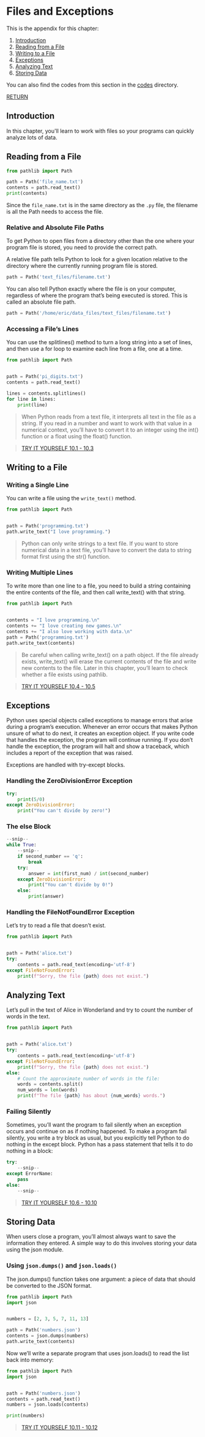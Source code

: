 # Files and Exceptions  

This is the appendix for this chapter:

1. [Introduction](#introduction)
2. [Reading from a File](#reading-from-a-file)
3. [Writing to a File](#writing-to-a-file)
4. [Exceptions](#exceptions)
5. [Analyzing Text](#analyzing-text)
6. [Storing Data](#storing-data)  

You can also find the codes from this section in the [codes](./codes) directory.  

[RETURN](./../../README.md)  

## Introduction  

In this chapter, you'll learn to work with files so your programs can quickly analyze lots of data.  

## Reading from a File  

```python
from pathlib import Path

path = Path('file_name.txt')
contents = path.read_text()
print(contents)
```  

Since the `file_name.txt` is in the same directory as the `.py` file, the filename is all the Path needs to access the file.  

### Relative and Absolute File Paths  

To get Python to open files from a directory other than the one where your program file is stored, you need to provide the correct path.  

A relative file path tells Python to look for a given location relative to the directory where the currently running program file is stored.  

```python
path = Path('text_files/filename.txt')
```  

You can also tell Python exactly where the file is on your computer, regardless of where the program that’s being executed is stored. This is called an absolute file path.  

```python
path = Path('/home/eric/data_files/text_files/filename.txt')
```  
### Accessing a File’s Lines  

You can use the splitlines() method to turn a long string into a set of lines, and then use a for loop to examine each line from a file, one at a time.  

```python
from pathlib import Path


path = Path('pi_digits.txt')
contents = path.read_text()

lines = contents.splitlines()
for line in lines:
    print(line)
```  

> When Python reads from a text file, it interprets all text in the file as a string. If you read in a number and want to work with that value in a numerical context, you’ll have to convert it to an integer using the int() function or a float using the float() function.  

>[TRY IT YOURSELF 10.1 - 10.3](./codes/)  

## Writing to a File  

### Writing a Single Line  

You can write a file using the `write_text()` method.  

```python
from pathlib import Path


path = Path('programming.txt')
path.write_text("I love programming.")
```  

>Python can only write strings to a text file. If you want to store numerical data in a text file, you’ll have to convert the data to string format first using the str() function.  

### Writing Multiple Lines  

To write more than one line to a file, you need to build a string containing the entire contents of the file, and then call write_text() with that string.  

```python
from pathlib import Path


contents = "I love programming.\n"
contents += "I love creating new games.\n"
contents += "I also love working with data.\n"
path = Path('programming.txt')
path.write_text(contents)
```  

>Be careful when calling write_text() on a path object. If the file already exists, write_text() will erase the current contents of the file and write new contents to the file. Later in this chapter, you’ll learn to check whether a file exists using pathlib.  

>[TRY IT YOURSELF 10.4 - 10.5](./codes/)  

## Exceptions  

Python uses special objects called exceptions to manage errors that arise during a program’s execution. Whenever an error occurs that makes Python unsure of what to do next, it creates an exception object. If you write code that handles the exception, the program will continue running. If you don’t handle the exception, the program will halt and show a traceback, which includes a report of the exception that was raised.  

Exceptions are handled with try-except blocks.  

### Handling the ZeroDivisionError Exception  

```python
try:
    print(5/0)
except ZeroDivisionError:
    print("You can't divide by zero!")
```  

### The else Block  

```python
--snip--
while True:
    --snip--
    if second_number == 'q':
        break
    try:
        answer = int(first_num) / int(second_number)
    except ZeroDivisionError:
        print("You can't divide by 0!")
    else:
        print(answer)
```  

### Handling the FileNotFoundError Exception  

Let’s try to read a file that doesn’t exist.  

```python
from pathlib import Path


path = Path('alice.txt')
try:
    contents = path.read_text(encoding='utf-8')
except FileNotFoundError:
    print(f"Sorry, the file {path} does not exist.")
```  

## Analyzing Text  

Let’s pull in the text of Alice in Wonderland and try to count the number of words in the text.  

```python
from pathlib import Path


path = Path('alice.txt')
try:
    contents = path.read_text(encoding='utf-8')
except FileNotFoundError:
    print(f"Sorry, the file {path} does not exist.")
else:
    # Count the approximate number of words in the file:
    words = contents.split()
    num_words = len(words)
    print(f"The file {path} has about {num_words} words.")
```  

### Failing Silently  

Sometimes, you’ll want the program to fail silently when an exception occurs and continue on as if nothing happened. To make a program fail silently, you write a try block as usual, but you explicitly tell Python to do nothing in the except block. Python has a pass statement that tells it to do nothing in a block:  

```python
try:
    --snip--
except ErrorName:
    pass
else:
    --snip--
```  

>[TRY IT YOURSELF 10.6 - 10.10](./codes/)  

## Storing Data  

When users close
a program, you’ll almost always want to save the information they entered. A simple way to do this involves storing your data using the json module.  

### Using `json.dumps()` and `json.loads()`  

The json.dumps() function takes one argument: a piece of data that should be converted to the JSON format.  

```python
from pathlib import Path
import json


numbers = [2, 3, 5, 7, 11, 13]

path = Path('numbers.json')
contents = json.dumps(numbers)
path.write_text(contents)
```  

Now we’ll write a separate program that uses json.loads() to read the list back into memory:  

```python
from pathlib import Path
import json


path = Path('numbers.json')
contents = path.read_text()
numbers = json.loads(contents)

print(numbers)
```  

>[TRY IT YOURSELF 10.11 - 10.12](./codes/)  
